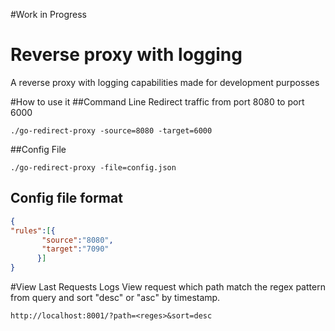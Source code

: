 #Work in Progress
# Reverse proxy with logging
A reverse proxy with logging capabilities made for development purposses

#How to use it
##Command Line
Redirect traffic from port 8080 to port 6000
```shell
./go-redirect-proxy -source=8080 -target=6000
```
##Config File
```shell
./go-redirect-proxy -file=config.json
```

## Config file format

```json
{
"rules":[{
       "source":"8080",
       "target":"7090"
      }]
}
```

#View Last Requests Logs
View request which path match the regex pattern from query and sort "desc" or "asc" by timestamp.
```shell
http://localhost:8001/?path=<reges>&sort=desc
```

